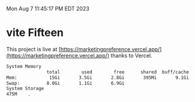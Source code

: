 Mon Aug  7 11:45:17 PM EDT 2023

# vite Fifteen


This project is live at [https://marketingpreference.vercel.app/](https://marketingpreference.vercel.app/) thanks to Vercel.

```bash
System Memory
               total        used        free      shared  buff/cache   available
Mem:            15Gi       3.5Gi       2.8Gi       395Mi       9.1Gi        11Gi
Swap:          8.0Gi       1.1Gi       6.9Gi
System Storage
475M	.
